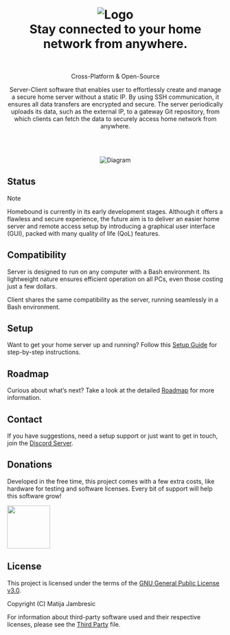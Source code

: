 <h1 align="center">
    <img src="https://github.com/user-attachments/assets/06cc0a10-fc37-4342-b084-6d689e046775" alt="Logo" />
    </br>
    <b>Stay connected to your home network from anywhere.</b>
</h1>

</br>
<p align="center">
    Cross-Platform & Open-Source
</p>

<p align="center">
Server-Client software that enables user to effortlessly create and manage a secure home server without a static IP. By using SSH communication, it ensures all data transfers are encrypted and secure. The server periodically uploads its data, such as the external IP, to a gateway Git repository, from which clients can fetch the data to securely access home network from anywhere.
</p>

</br>
</br>
<p align="center">
<img src="https://github.com/user-attachments/assets/0c5c8493-ac31-498b-87a4-6cd8871ce0a7" alt="Diagram" />
</p>

## Status

> [!NOTE]
> Homebound is currently in its early development stages. Although it offers a flawless and secure experience, the future aim is to deliver an easier home server and remote access setup by introducing a graphical user interface (GUI), packed with many quality of life (QoL) features.

## Compatibility

Server is designed to run on any computer with a Bash environment. Its lightweight nature ensures efficient operation on all PCs, even those costing just a few dollars.

Client shares the same compatibility as the server, running seamlessly in a Bash environment.


## Setup

Want to get your home server up and running? Follow this [Setup Guide](SETUP.md) for step-by-step instructions.

## Roadmap

Curious about what’s next? Take a look at the detailed [Roadmap](ROADMAP.md) for more information.

## Contact

If you have suggestions, need a setup support or just want to get in touch, join the [Discord Server]().

## Donations
Developed in the free time, this project comes with a few extra costs, like hardware for testing and software licenses. Every bit of support will help this software grow!

<a href="https://www.paypal.com/paypalme/matijajambresic">
    <img src="https://sironaequine.org.uk/wp-content/uploads/2018/05/paypal-donate-button-png-clipart.png?w=517" width = 100>
</a>

## License

This project is licensed under the terms of the [GNU General Public License v3.0](LICENSE).

Copyright (C) Matija Jambresic

For information about third-party software used and their respective licenses, please see the [Third Party](THIRDPARTY.md) file.


